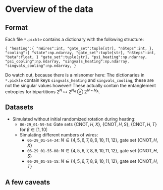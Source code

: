 # Overview of the data

## Format

Each file `*.pickle` contains a dictionary with the following structure:

``
{
    "heating":{
        "nWires":int,
        "gate_set":tuple[str],
        "nSteps":int,
    },
    "cooling":{
        "state":np.ndarray,
        "gate_set":tuple[str],
        "nSteps":int,
        "beta":float,
    }
    "gate_set":tuple[str],
    "psi_heating":np.ndarray,
    "psi_cooling":np.ndarray,
    "singvals_heating":np.ndarray,
    "singvals_cooling":np.ndarray,
}
``

Do watch out, because there is a misnomer here: The dictionaries in `*.pickle` contain keys `singvals_heating` and `singvals_cooling`, these are not the singular values however! These actually contain the entanglement entropies for bipartitions $2^N\mapsto 2^{N_A}\otimes 2^{N-N_A}$.

## Datasets

* Simulated without initial randomized rotation during heating:
    * `06-29_01-59-54`: Gate sets $`\{\text{CNOT},H,X\}`$, $`\{\text{CNOT},H,S\}`$, $`\{\text{CNOT},H,T\}`$ for $\beta\in [1,10]$
    * Simulating different numbers of wires:
        * `06-29_01-54-34`: $`N\in\{4,5,6,7,8,9,10,11,12\}`$, gate set $`\{\text{CNOT},H,X\}`$
        * `06-29_01-55-08`: $`N\in\{4,5,6,7,8,9,10,11,12\}`$, gate set $`\{\text{CNOT},H,S\}`$
        * `06-29_01-55-15`: $`N\in\{4,5,6,7,8,9,10,11,12\}`$, gate set $`\{\text{CNOT},H,T\}`$

## A few caveats